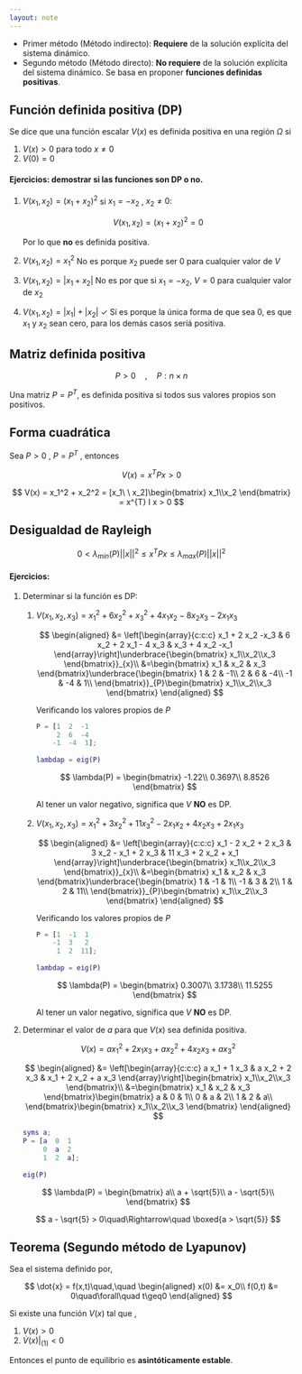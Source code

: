 ```yaml
---
layout: note
---
```


* Primer método (Método indirecto): **Requiere** de la solución explícita del sistema dinámico.
* Segundo método (Método directo): **No requiere** de la solución explícita del sistema dinámico. Se basa en proponer **funciones definidas positivas**.

## Función definida positiva (DP)
Se dice que una función escalar $V(x)$ es definida positiva en una región $\Omega$ si
1. $V(x) > 0$ para todo $x \neq 0$
2. $V(0) = 0$

#### Ejercicios: demostrar si las funciones son DP o no.
1. $V(x_1,x_2) = (x_1 + x_2)^2$
si $x_1 = -x_2$ , $x_2 \neq 0$:

    $$
    V(x_1,x_2) = (x_1 + x_2)^2 = 0
    $$
    
    Por lo que **no** es definida positiva.

2. $V(x_1,x_2) = x_1^2$
    No es porque $x_2$ puede ser 0 para cualquier valor de $V$

3. $V(x_1,x_2) = |x_1+x_2|$
    No es por que si $x_1 = -x_2$, $V = 0$ para cualquier valor de $x_2$

4. $V(x_1,x_2) = |x_1| + |x_2|$ $\checkmark$
    Sí es porque la única forma de que sea 0, es que $x_1$ y $x_2$ sean cero, para los demás casos seríá positiva.

## Matriz definida positiva

$$
P > 0\quad,\quad P:n\times n
$$

Una matriz $P = P^{T}$, es definida positiva si todos sus valores propios son positivos.

## Forma cuadrática
Sea $P > 0$ , $P = P^{T}$ , entonces

$$
V(x) = x^{T} P x > 0
$$

$$
V(x) = x_1^2 + x_2^2 = [x_1\ \ x_2]\begin{bmatrix}
    x_1\\x_2
\end{bmatrix} = x^{T} I x > 0
$$

## Desigualdad de Rayleigh

$$
0 < \lambda_{min}(P)||x||^2 \leq x^{T}Px \leq \lambda_{max}(P) ||x||^2
$$


#### Ejercicios:
1. Determinar si la función es DP:
    1. $V(x_1,x_2,x_3) = x_1^2 + 6x_2^2 + x_3^2 + 4 x_1 x_2 - 8 x_2 x_3 - 2 x_1 x_3$
        
        $$
        \begin{aligned}
            &= \left[\begin{array}{c:c:c}
                x_1 + 2 x_2 -x_3 & 6 x_2 + 2 x_1 - 4 x_3 & x_3 + 4 x_2 -x_1
            \end{array}\right]\underbrace{\begin{bmatrix}
                x_1\\x_2\\x_3
            \end{bmatrix}}_{x}\\
            &=\begin{bmatrix}
                x_1  & x_2 & x_3
            \end{bmatrix}\underbrace{\begin{bmatrix}
                1 & 2 & -1\\
                2 & 6 & -4\\
                -1 & -4 & 1\\
            \end{bmatrix}}_{P}\begin{bmatrix}
                x_1\\x_2\\x_3
            \end{bmatrix}
        \end{aligned}
        $$
        
        Verificando los valores propios de $P$
        
        ```matlab
        P = [1  2  -1
             2  6  -4
            -1  -4  1];
            
        lambdap = eig(P)
        ```
        
        $$
        \lambda(P) = \begin{bmatrix}
            -1.22\\
            0.3697\\
            8.8526
        \end{bmatrix}
        $$
        
        Al tener un valor negativo, significa que $V$ **NO** es DP.
        
    2. $V(x_1,x_2,x_3) = x_1^2 + 3 x_2^2  + 11 x_3^2  - 2 x_1 x_2 + 4 x_2 x_3 + 2 x_1 x_3$

        $$
        \begin{aligned}
            &= \left[\begin{array}{c:c:c}
                x_1 - 2 x_2 + 2 x_3 & 3 x_2 - x_1 + 2 x_3 & 11 x_3 + 2 x_2 + x_1
            \end{array}\right]\underbrace{\begin{bmatrix}
                x_1\\x_2\\x_3
            \end{bmatrix}}_{x}\\
            &=\begin{bmatrix}
                x_1  & x_2 & x_3
            \end{bmatrix}\underbrace{\begin{bmatrix}
                1 & -1 & 1\\
                -1 & 3 & 2\\
                1 & 2 & 11\\
            \end{bmatrix}}_{P}\begin{bmatrix}
                x_1\\x_2\\x_3
            \end{bmatrix}
        \end{aligned}
        $$
        
        Verificando los valores propios de $P$
        
        ```matlab
        P = [1  -1  1
            -1  3   2
             1  2  11];
             
        lambdap = eig(P)
        ```
        
        $$
        \lambda(P) = \begin{bmatrix}
            0.3007\\
            3.1738\\
           11.5255
        \end{bmatrix}
        $$
        
        Al tener un valor negativo, significa que $V$ **NO** es DP.

2. Determinar el valor de $a$ para que $V(x)$ sea definida positiva.
    
    $$
    V(x) = a x_1^2 + 2 x_1 x_3 + a x_2^2 + 4 x_2 x_3 + a x_3^2
    $$
    
    $$
    \begin{aligned}
        &= \left[\begin{array}{c:c:c}
            a x_1 + 1 x_3 & a x_2 + 2 x_3 & x_1 + 2 x_2 + a x_3
        \end{array}\right]\begin{bmatrix}
            x_1\\x_2\\x_3
        \end{bmatrix}\\
        &=\begin{bmatrix}
            x_1  & x_2 & x_3
        \end{bmatrix}\begin{bmatrix}
            a & 0 & 1\\
            0 & a & 2\\
            1 & 2 & a\\
        \end{bmatrix}\begin{bmatrix}
            x_1\\x_2\\x_3
        \end{bmatrix}
    \end{aligned}
    $$
    
    ```matlab
    syms a;
    P = [a  0  1
         0  a  2
         1  2  a];
         
    eig(P)
    ```

    $$
    \lambda(P) = \begin{bmatrix}
        a\\
        a + \sqrt{5}\\
        a - \sqrt{5}\\
    \end{bmatrix}
    $$
    
    
    $$
    a - \sqrt{5} > 0\quad\Rightarrow\quad \boxed{a > \sqrt{5}}
    $$
    
    
    
## Teorema (Segundo método de Lyapunov)
Sea el sistema definido por,

$$
\dot{x} = f(x,t)\quad,\quad \begin{aligned}
    x(0) &= x_0\\
    f(0,t) &= 0\quad\forall\quad t\geq0
\end{aligned}
$$

Si existe una función $V(x)$ tal que ,

1. $V(x)>0$
2. $\dot{V}(x)\vert_{(1)}<0$

Entonces el punto de equilibrio es **asintóticamente estable**.
